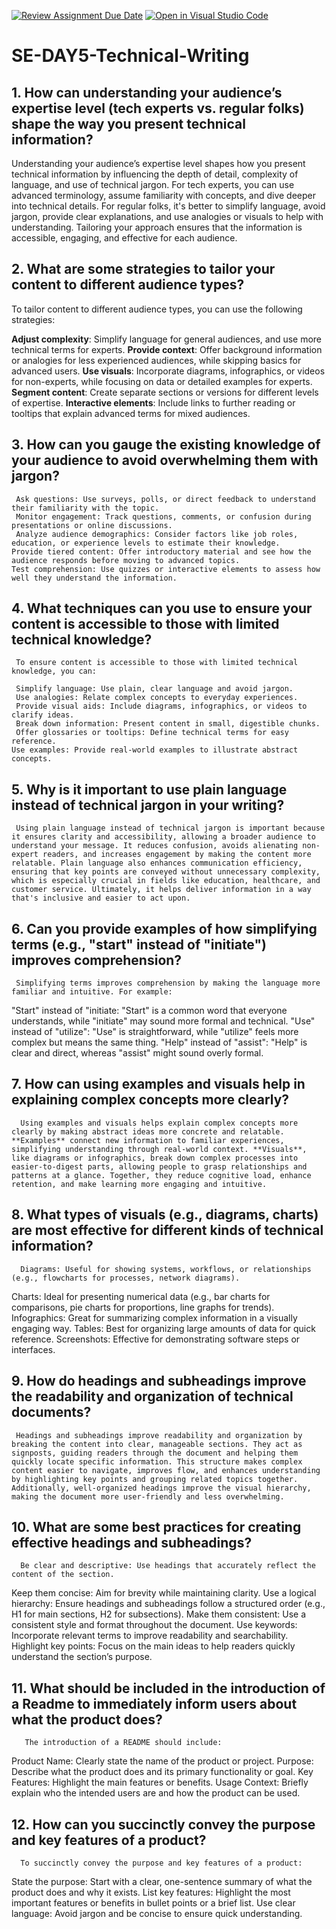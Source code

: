 [![Review Assignment Due Date](https://classroom.github.com/assets/deadline-readme-button-22041afd0340ce965d47ae6ef1cefeee28c7c493a6346c4f15d667ab976d596c.svg)](https://classroom.github.com/a/zsAR-pyY)
[![Open in Visual Studio Code](https://classroom.github.com/assets/open-in-vscode-2e0aaae1b6195c2367325f4f02e2d04e9abb55f0b24a779b69b11b9e10269abc.svg)](https://classroom.github.com/online_ide?assignment_repo_id=16017191&assignment_repo_type=AssignmentRepo)
# SE-DAY5-Technical-Writing
## 1. How can understanding your audience’s expertise level (tech experts vs. regular folks) shape the way you present technical information?

  Understanding your audience’s expertise level shapes how you present technical information by influencing the depth of detail, complexity of language, and 
  use of technical jargon. For tech experts, you can use advanced terminology, assume familiarity with concepts, and dive deeper into technical details. For 
 regular folks, it's better to simplify language, avoid jargon, provide clear explanations, and use analogies or visuals to help with understanding. Tailoring 
 your approach ensures that the information is accessible, engaging, and effective for each audience.
 
## 2. What are some strategies to tailor your content to different audience types?

  To tailor content to different audience types, you can use the following strategies:

   **Adjust complexity**: Simplify language for general audiences, and use more technical terms for experts.
   **Provide context**: Offer background information or analogies for less experienced audiences, while skipping basics for advanced users.
   **Use visuals**: Incorporate diagrams, infographics, or videos for non-experts, while focusing on data or detailed examples for experts.
   **Segment content**: Create separate sections or versions for different levels of expertise.
   **Interactive elements**: Include links to further reading or tooltips that explain advanced terms for mixed audiences. 

## 3. How can you gauge the existing knowledge of your audience to avoid overwhelming them with jargon?
     Ask questions: Use surveys, polls, or direct feedback to understand their familiarity with the topic.
     Monitor engagement: Track questions, comments, or confusion during presentations or online discussions.
     Analyze audience demographics: Consider factors like job roles, education, or experience levels to estimate their knowledge.
    Provide tiered content: Offer introductory material and see how the audience responds before moving to advanced topics.
    Test comprehension: Use quizzes or interactive elements to assess how well they understand the information.
## 4. What techniques can you use to ensure your content is accessible to those with limited technical knowledge?
     To ensure content is accessible to those with limited technical knowledge, you can:

     Simplify language: Use plain, clear language and avoid jargon.
     Use analogies: Relate complex concepts to everyday experiences.
     Provide visual aids: Include diagrams, infographics, or videos to clarify ideas.
     Break down information: Present content in small, digestible chunks.
     Offer glossaries or tooltips: Define technical terms for easy reference.
    Use examples: Provide real-world examples to illustrate abstract concepts.
## 5. Why is it important to use plain language instead of technical jargon in your writing?
     Using plain language instead of technical jargon is important because it ensures clarity and accessibility, allowing a broader audience to understand your message. It reduces confusion, avoids alienating non-expert readers, and increases engagement by making the content more relatable. Plain language also enhances communication efficiency, ensuring that key points are conveyed without unnecessary complexity, which is especially crucial in fields like education, healthcare, and customer service. Ultimately, it helps deliver information in a way that's inclusive and easier to act upon.
## 6. Can you provide examples of how simplifying terms (e.g., "start" instead of "initiate") improves comprehension?
     Simplifying terms improves comprehension by making the language more familiar and intuitive. For example:

"Start" instead of "initiate: "Start" is a common word that everyone understands, while "initiate" may sound more formal and technical.
"Use" instead of "utilize": "Use" is straightforward, while "utilize" feels more complex but means the same thing.
"Help" instead of "assist": "Help" is clear and direct, whereas "assist" might sound overly formal.
## 7. How can using examples and visuals help in explaining complex concepts more clearly?
      Using examples and visuals helps explain complex concepts more clearly by making abstract ideas more concrete and relatable. **Examples** connect new information to familiar experiences, simplifying understanding through real-world context. **Visuals**, like diagrams or infographics, break down complex processes into easier-to-digest parts, allowing people to grasp relationships and patterns at a glance. Together, they reduce cognitive load, enhance retention, and make learning more engaging and intuitive.
## 8. What types of visuals (e.g., diagrams, charts) are most effective for different kinds of technical information?
      Diagrams: Useful for showing systems, workflows, or relationships (e.g., flowcharts for processes, network diagrams).
Charts: Ideal for presenting numerical data (e.g., bar charts for comparisons, pie charts for proportions, line graphs for trends).
Infographics: Great for summarizing complex information in a visually engaging way.
Tables: Best for organizing large amounts of data for quick reference.
Screenshots: Effective for demonstrating software steps or interfaces.
## 9. How do headings and subheadings improve the readability and organization of technical documents?
     Headings and subheadings improve readability and organization by breaking the content into clear, manageable sections. They act as signposts, guiding readers through the document and helping them quickly locate specific information. This structure makes complex content easier to navigate, improves flow, and enhances understanding by highlighting key points and grouping related topics together. Additionally, well-organized headings improve the visual hierarchy, making the document more user-friendly and less overwhelming.
## 10. What are some best practices for creating effective headings and subheadings?
      Be clear and descriptive: Use headings that accurately reflect the content of the section.
Keep them concise: Aim for brevity while maintaining clarity.
Use a logical hierarchy: Ensure headings and subheadings follow a structured order (e.g., H1 for main sections, H2 for subsections).
Make them consistent: Use a consistent style and format throughout the document.
Use keywords: Incorporate relevant terms to improve readability and searchability.
Highlight key points: Focus on the main ideas to help readers quickly understand the section’s purpose.
## 11. What should be included in the introduction of a Readme to immediately inform users about what the product does?
       The introduction of a README should include:

Product Name: Clearly state the name of the product or project.
Purpose: Describe what the product does and its primary functionality or goal.
Key Features: Highlight the main features or benefits.
Usage Context: Briefly explain who the intended users are and how the product can be used.
## 12. How can you succinctly convey the purpose and key features of a product?
      To succinctly convey the purpose and key features of a product:

State the purpose: Start with a clear, one-sentence summary of what the product does and why it exists.
List key features: Highlight the most important features or benefits in bullet points or a brief list.
Use clear language: Avoid jargon and be concise to ensure quick understanding.

